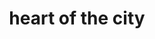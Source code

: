 ---
pid: pt22
title: heart of the city
location_transcription: In the parking lot of the sports stadium
coordinates: "[-75.169945667718, 39.902164570785]"
zipcode: '19082'
gen_neighborhood: 
neighborhood: 
outside_phl: 'Upper Darby PA '
age: '13'
age_range: 13-19
instagram: 
image_file_name: pt_22.jpg
proposal_transcription: 
topic: Sports,Love
topic_summary: 0, 0, 0
type: Other No Form
keywords_other: 
credit: Shawn Simmons
image_labels: Heart
twitter: 
facebook: 
permalink: "/monuments/pt22/"
layout: item-page
---